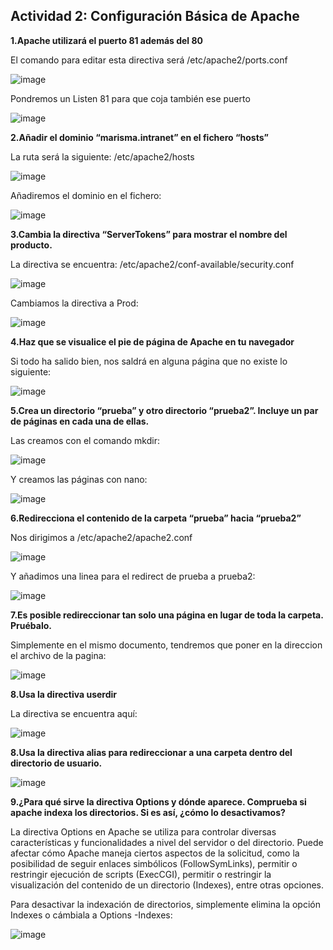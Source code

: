## Actividad 2: Configuración Básica de Apache

**1.Apache utilizará el puerto 81 además del 80**

El comando para editar esta directiva será /etc/apache2/ports.conf

![image](https://github.com/ElAnotio/SRI-ASIR2/assets/122453991/6bc1d1f8-9057-438c-9516-7b244b4dba8c)

Pondremos un Listen 81 para que coja también ese puerto

![image](https://github.com/ElAnotio/SRI-ASIR2/assets/122453991/3ee4f973-f7f2-4dfe-8853-ba05e24b796b)
	
**2.Añadir el dominio “marisma.intranet” en el fichero “hosts”**

La ruta será la siguiente: /etc/apache2/hosts

![image](https://github.com/ElAnotio/SRI-ASIR2/assets/122453991/6eca8c28-b555-482f-b43a-ced3d78ada44)

Añadiremos el dominio en el fichero:

![image](https://github.com/ElAnotio/SRI-ASIR2/assets/122453991/37898087-5282-40d4-8a08-311d4a0fded8)
	
**3.Cambia la directiva “ServerTokens” para mostrar el nombre del producto.**

La directiva se encuentra: /etc/apache2/conf-available/security.conf

![image](https://github.com/ElAnotio/SRI-ASIR2/assets/122453991/e50699b2-275e-4bfe-b59c-ab87a0e4fbf0)

Cambiamos la directiva a Prod:

![image](https://github.com/ElAnotio/SRI-ASIR2/assets/122453991/da0a6b56-3cc6-4116-8f12-d09b0da51922)

**4.Haz que se visualice el pie de página de Apache en tu navegador**

Si todo ha salido bien, nos saldrá en alguna página que no existe lo siguiente:

![image](https://github.com/ElAnotio/SRI-ASIR2/assets/122453991/8531d318-9eb8-4c03-8f71-c9985b12ecd6)
	
**5.Crea un directorio “prueba” y otro directorio “prueba2”. Incluye un par de páginas en cada una de ellas.**

Las creamos con el comando mkdir:

![image](https://github.com/ElAnotio/SRI-ASIR2/assets/122453991/ee9f75cf-4239-460d-8597-855897fd6b20)

Y creamos las páginas con nano:

![image](https://github.com/ElAnotio/SRI-ASIR2/assets/122453991/8dfe79ce-9acd-4624-a61c-44db86111c37)

**6.Redirecciona el contenido de la carpeta “prueba” hacia “prueba2”**

Nos dirigimos a /etc/apache2/apache2.conf

![image](https://github.com/ElAnotio/SRI-ASIR2/assets/122453991/4e838211-d77c-43c0-b637-50a8d5c5feb8)

Y añadimos una linea para el redirect de prueba a prueba2:

![image](https://github.com/ElAnotio/SRI-ASIR2/assets/122453991/73d63be1-0ccf-4455-95bc-787c0138e0de)
	
**7.Es posible redireccionar tan solo una página en lugar de toda la carpeta. Pruébalo.**

Simplemente en el mismo documento, tendremos que poner en la direccion el archivo de la pagina:

![image](https://github.com/ElAnotio/SRI-ASIR2/assets/122453991/c825c403-5bcb-4da9-81ec-66900d10378f)

**8.Usa la directiva userdir**

La directiva se encuentra aquí:

![image](https://github.com/ElAnotio/SRI-ASIR2/assets/122453991/e5335332-592f-4d02-8278-573d65d31856)

**8.Usa la directiva alias para redireccionar a una carpeta dentro del directorio de usuario.**

![image](https://github.com/ElAnotio/SRI-ASIR2/assets/122453991/7c259d98-6709-41a1-a816-76df9e6478ef)

**9.¿Para qué sirve la directiva Options y dónde aparece. Comprueba si apache indexa los directorios. Si es así, ¿cómo lo desactivamos?**

La directiva Options en Apache se utiliza para controlar diversas características y funcionalidades a nivel del servidor o del directorio. Puede afectar cómo Apache maneja ciertos aspectos de la solicitud, como la posibilidad de seguir enlaces simbólicos (FollowSymLinks), permitir o restringir ejecución de scripts (ExecCGI), permitir o restringir la visualización del contenido de un directorio (Indexes), entre otras opciones.

Para desactivar la indexación de directorios, simplemente elimina la opción Indexes o cámbiala a Options -Indexes:

![image](https://github.com/ElAnotio/SRI-ASIR2/assets/122453991/aecdadbe-505c-4503-87f9-171e67465054)




